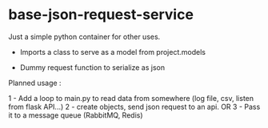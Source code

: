 # base-json-request-service

Just a simple python container for other uses.

- Imports a class to serve as a model from project.models

- Dummy request function to serialize as json

Planned usage :

1 - Add a loop to main.py to read data from somewhere (log file, csv, listen from flask API...) 
2 - create objects, send json request to an api.
  OR
3 - Pass it to a message queue (RabbitMQ, Redis)
